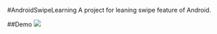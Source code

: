 #AndroidSwipeLearning
A project for leaning swipe feature of Android.

##Demo
![](http://ww4.sinaimg.cn/mw690/742673e6jw1eqb4vbwof0g20an0ec0tk.gif)